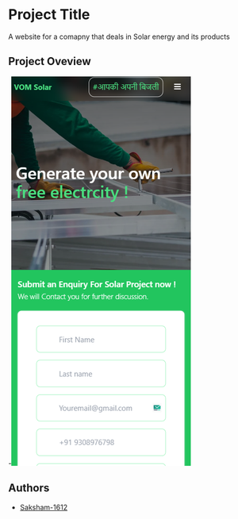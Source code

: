 # Project Title

A website for a comapny that deals in Solar energy and its products

## Project Oveview

-![Website Look ](SolarWebsite.png "Overview")

## Authors

- [Saksham-1612](https://www.github.com/Saksham-1612)

